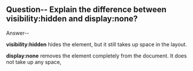 ## Question-- Explain the difference between visibility:hidden and display:none?

Answer--

**visibility:hidden** hides the element, but it still takes up space in the layout.

**display:none** removes the element completely from the document. It does not take up any space,
